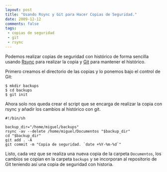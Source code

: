 ```yaml
---
layout: post
title: "Usando Rsync y Git para Hacer Copias de Seguridad."
date: 2009-12-12
comments: false
tags:
 - copias de seguridad
 - git
 - rsync
---
```


Podemos realizar copias de seguridad con histórico de forma sencilla usando [Rsync](http://www.samba.org/rsync/) para realizar la copia y [Git](http://git-scm.com/) para mantener el histórico.

Primero creamos el directorio de las copias y lo ponemos bajo el control de Git:

	$ mkdir backups
	$ cd backups
	$ git init

Ahora solo nos queda crear el script que se encarga de realizar la copia con rsync y añadir los cambios al histórico con git.

	#!/bin/sh

	backup_dir="/home/miguel/backups"
	rsync -av --delete /home/miguel/Documentos "$backup_dir"
	cd "$backup_dir"
	git add . -A
	git commit -m "Copia de seguridad. `date +%Y-%m-%d`"

Listo, cada vez que se realiza una nueva copia de la carpeta `Documentos`, los cambios se copian en la carpeta `backups` y se incorporan al repositorio de Git teniendo así una copia de seguridad con historia.